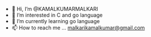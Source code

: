 - 👋 Hi, I’m @KAMALKUMARMALKARI
- 👀 I’m interested in C and go language
- 🌱 I’m currently learning go language
- 📫 How to reach me ... malkarikamalkumar@gmail.com

<!---
KAMALKUMARMALKARI/KAMALKUMARMALKARI is a ✨ special ✨ repository because its `README.md` (this file) appears on your GitHub profile.
You can click the Preview link to take a look at your changes.
--->
